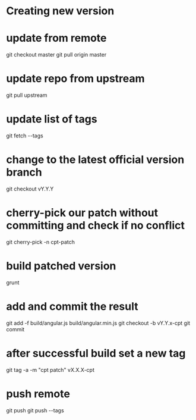 # Creating new version

# update from remote
git checkout master
git pull origin master

# update repo from upstream
git pull upstream

# update list of tags
git fetch --tags

# change to the latest official version branch
git checkout vY.Y.Y

# cherry-pick our patch without committing and check if no conflict
git cherry-pick -n cpt-patch

# build patched version
grunt

# add and commit the result
git add -f build/angular.js build/angular.min.js
git checkout -b vY.Y.x-cpt
git commit

# after successful build set a new tag
git tag -a -m "cpt patch" vX.X.X-cpt

# push remote
git push
git push --tags

